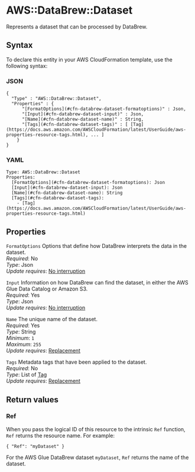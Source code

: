 # AWS::DataBrew::Dataset<a name="aws-resource-databrew-dataset"></a>

Represents a dataset that can be processed by DataBrew\.

## Syntax<a name="aws-resource-databrew-dataset-syntax"></a>

To declare this entity in your AWS CloudFormation template, use the following syntax:

### JSON<a name="aws-resource-databrew-dataset-syntax.json"></a>

```
{
  "Type" : "AWS::DataBrew::Dataset",
  "Properties" : {
      "[FormatOptions](#cfn-databrew-dataset-formatoptions)" : Json,
      "[Input](#cfn-databrew-dataset-input)" : Json,
      "[Name](#cfn-databrew-dataset-name)" : String,
      "[Tags](#cfn-databrew-dataset-tags)" : [ [Tag](https://docs.aws.amazon.com/AWSCloudFormation/latest/UserGuide/aws-properties-resource-tags.html), ... ]
    }
}
```

### YAML<a name="aws-resource-databrew-dataset-syntax.yaml"></a>

```
Type: AWS::DataBrew::Dataset
Properties: 
  [FormatOptions](#cfn-databrew-dataset-formatoptions): Json
  [Input](#cfn-databrew-dataset-input): Json
  [Name](#cfn-databrew-dataset-name): String
  [Tags](#cfn-databrew-dataset-tags): 
    - [Tag](https://docs.aws.amazon.com/AWSCloudFormation/latest/UserGuide/aws-properties-resource-tags.html)
```

## Properties<a name="aws-resource-databrew-dataset-properties"></a>

`FormatOptions`  <a name="cfn-databrew-dataset-formatoptions"></a>
Options that define how DataBrew interprets the data in the dataset\.  
*Required*: No  
*Type*: Json  
*Update requires*: [No interruption](https://docs.aws.amazon.com/AWSCloudFormation/latest/UserGuide/using-cfn-updating-stacks-update-behaviors.html#update-no-interrupt)

`Input`  <a name="cfn-databrew-dataset-input"></a>
Information on how DataBrew can find the dataset, in either the AWS Glue Data Catalog or Amazon S3\.  
*Required*: Yes  
*Type*: Json  
*Update requires*: [No interruption](https://docs.aws.amazon.com/AWSCloudFormation/latest/UserGuide/using-cfn-updating-stacks-update-behaviors.html#update-no-interrupt)

`Name`  <a name="cfn-databrew-dataset-name"></a>
The unique name of the dataset\.  
*Required*: Yes  
*Type*: String  
*Minimum*: `1`  
*Maximum*: `255`  
*Update requires*: [Replacement](https://docs.aws.amazon.com/AWSCloudFormation/latest/UserGuide/using-cfn-updating-stacks-update-behaviors.html#update-replacement)

`Tags`  <a name="cfn-databrew-dataset-tags"></a>
Metadata tags that have been applied to the dataset\.  
*Required*: No  
*Type*: List of [Tag](https://docs.aws.amazon.com/AWSCloudFormation/latest/UserGuide/aws-properties-resource-tags.html)  
*Update requires*: [Replacement](https://docs.aws.amazon.com/AWSCloudFormation/latest/UserGuide/using-cfn-updating-stacks-update-behaviors.html#update-replacement)

## Return values<a name="aws-resource-databrew-dataset-return-values"></a>

### Ref<a name="aws-resource-databrew-dataset-return-values-ref"></a>

When you pass the logical ID of this resource to the intrinsic `Ref` function, `Ref` returns the resource name\. For example:

 `{ "Ref": "myDataset" }` 

For the AWS Glue DataBrew dataset `myDataset`, `Ref` returns the name of the dataset\.